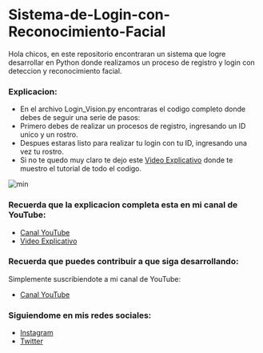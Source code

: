 # Sistema-de-Login-con-Reconocimiento-Facial
Hola chicos, en este repositorio encontraran un sistema que logre desarrollar en Python donde realizamos un proceso de registro y login con deteccion y reconocimiento facial.

### Explicacion:
- En el archivo Login_Vision.py encontraras el codigo completo donde debes de seguir una serie de pasos:
- Primero debes de realizar un procesos de registro, ingresando un ID unico y un rostro.
- Despues estaras listo para realizar tu login con tu ID, ingresando una vez tu rostro.
- Si no te quedo muy claro te dejo este [Video Explicativo](https://youtu.be/Hy3DAxgTSu0) donde te muestro el tutorial de todo el codigo.

![min](https://user-images.githubusercontent.com/85022752/162907738-2742abde-07e3-4579-bef9-686bebdf1641.jpg)

### Recuerda que la explicacion completa esta en mi canal de YouTube:
- [Canal YouTube](https://www.youtube.com/channel/UCzwHEOCbsZLjfELperJ6VeQ/videos)
- [Video Explicativo](https://youtu.be/Hy3DAxgTSu0)


### Recuerda que puedes contribuir a que siga desarrollando:
Simplemente suscribiendote a mi canal de YouTube:
- [Canal YouTube](https://www.youtube.com/channel/UCzwHEOCbsZLjfELperJ6VeQ/videos)

### Siguiendome en mis redes sociales: 
- [Instagram](https://www.instagram.com/santiagsanchezr/)
- [Twitter](https://twitter.com/SantiagSanchezR)
